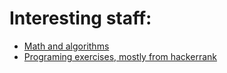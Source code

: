 # Interesting staff:
  * [Math and algorithms](https://github.com/tdworowy/PythonPlayground/tree/master/Playground/algorithms)
  * [Programing exercises, mostly from hackerrank](https://github.com/tdworowy/PythonPlayground/tree/master/Playground/exercises)
